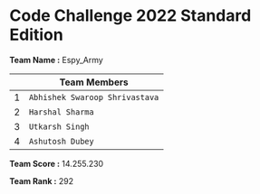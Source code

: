 # Code Challenge 2022 Standard Edition

<b>Team Name :</b> Espy_Army

| |**Team Members**|
|----------------|-
|1|`Abhishek Swaroop Shrivastava`          
|2| `Harshal Sharma`        
|3|`Utkarsh Singh`
|4|`Ashutosh Dubey`

<b>Team Score :</b> 14.255.230

<b>Team Rank :</b> 292
